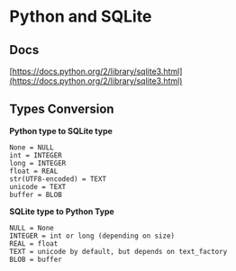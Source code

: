 Python and SQLite
=================

## Docs

[https://docs.python.org/2/library/sqlite3.html](https://docs.python.org/2/library/sqlite3.html)

## Types Conversion

__Python type to SQLite type__
```
None = NULL
int = INTEGER
long = INTEGER
float = REAL
str(UTF8-encoded) = TEXT
unicode = TEXT
buffer = BLOB
```

__SQLite type to Python Type__
```
NULL = None
INTEGER = int or long (depending on size)
REAL = float 
TEXT = unicode by default, but depends on text_factory
BLOB = buffer
```